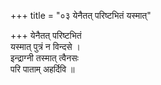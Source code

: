 +++
title = "०३ येनैतत् परिष्टभितं यस्मात्"

+++
येनैतत् परिष्टभितं  
यस्मात् पुत्रं न विन्दसे ।  
इन्द्राग्नी तस्मात् त्वैनसः  
परि पाताम् अहर्दिवि ॥